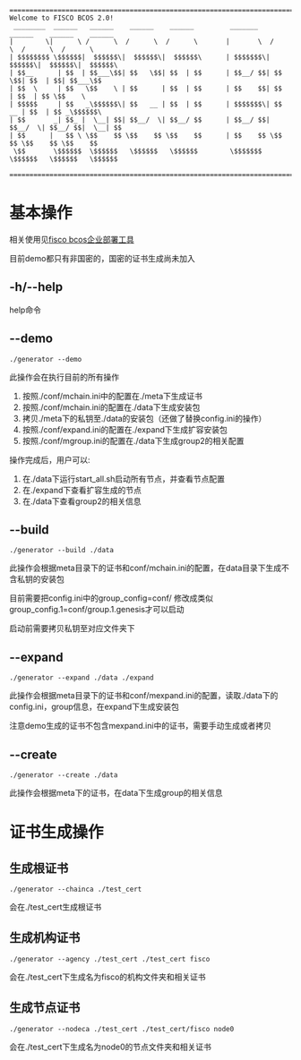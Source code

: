 ```
=============================================================================================
Welcome to FISCO BCOS 2.0!
 ________  ______   ______    ______    ______         _______    ______    ______    ______
|        \|      \ /      \  /      \  /      \       |       \  /      \  /      \  /      \
| $$$$$$$$ \$$$$$$|  $$$$$$\|  $$$$$$\|  $$$$$$\      | $$$$$$$\|  $$$$$$\|  $$$$$$\|  $$$$$$\
| $$__      | $$  | $$___\$$| $$   \$$| $$  | $$      | $$__/ $$| $$   \$$| $$  | $$| $$___\$$
| $$  \     | $$   \$$    \ | $$      | $$  | $$      | $$    $$| $$      | $$  | $$ \$$    \
| $$$$$     | $$   _\$$$$$$\| $$   __ | $$  | $$      | $$$$$$$\| $$   __ | $$  | $$ _\$$$$$$\
| $$       _| $$_ |  \__| $$| $$__/  \| $$__/ $$      | $$__/ $$| $$__/  \| $$__/ $$|  \__| $$
| $$      |   $$ \ \$$    $$ \$$    $$ \$$    $$      | $$    $$ \$$    $$ \$$    $$ \$$    $$
 \$$       \$$$$$$  \$$$$$$   \$$$$$$   \$$$$$$        \$$$$$$$   \$$$$$$   \$$$$$$   \$$$$$$

=============================================================================================
```

# 基本操作
相关使用见[fisco bcos企业部署工具](https://fisco-bcos-documentation.readthedocs.io/zh_CN/feature-2.0.0/docs/enterprise/index.html)

目前demo都只有非国密的，国密的证书生成尚未加入
## -h/--help
help命令
## --demo
```
./generator --demo
```
此操作会在执行目前的所有操作
1. 按照./conf/mchain.ini中的配置在./meta下生成证书
2. 按照./conf/mchain.ini的配置在./data下生成安装包
3. 拷贝./meta下的私钥至./data的安装包（还做了替换config.ini的操作）
4. 按照./conf/expand.ini的配置在./expand下生成扩容安装包
5. 按照./conf/mgroup.ini的配置在./data下生成group2的相关配置

操作完成后，用户可以:
1. 在./data下运行start_all.sh启动所有节点，并查看节点配置
2. 在./expand下查看扩容生成的节点
3. 在./data下查看group2的相关信息
## --build
```
./generator --build ./data
```
此操作会根据meta目录下的证书和conf/mchain.ini的配置，在data目录下生成不含私钥的安装包

目前需要把config.ini中的group_config=conf/ 修改成类似group_config.1=conf/group.1.genesis才可以启动

启动前需要拷贝私钥至对应文件夹下

## --expand
```
./generator --expand ./data ./expand
```
此操作会根据meta目录下的证书和conf/mexpand.ini的配置，读取./data下的config.ini，group信息，在expand下生成安装包

注意demo生成的证书不包含mexpand.ini中的证书，需要手动生成或者拷贝

## --create
```
./generator --create ./data
```
此操作会根据meta下的证书，在data下生成group的相关信息

# 证书生成操作

## 生成根证书
```
./generator --chainca ./test_cert
```
会在./test_cert生成根证书

## 生成机构证书
```
./generator --agency ./test_cert ./test_cert fisco
```
会在./test_cert下生成名为fisco的机构文件夹和相关证书

## 生成节点证书
```
./generator --nodeca ./test_cert ./test_cert/fisco node0
```
会在./test_cert下生成名为node0的节点文件夹和相关证书

